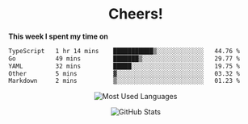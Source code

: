 <h1 align="center">Cheers!</h1>

**This week I spent my time on**
<!--START_SECTION:waka-->

```txt
TypeScript   1 hr 14 mins    ███████████▒░░░░░░░░░░░░░   44.76 %
Go           49 mins         ███████▒░░░░░░░░░░░░░░░░░   29.77 %
YAML         32 mins         █████░░░░░░░░░░░░░░░░░░░░   19.75 %
Other        5 mins          ▓░░░░░░░░░░░░░░░░░░░░░░░░   03.32 %
Markdown     2 mins          ▒░░░░░░░░░░░░░░░░░░░░░░░░   01.23 %
```

<!--END_SECTION:waka-->

<p align="center"><img src="https://github-readme-stats.vercel.app/api/top-langs/?username=thnkrn&layout=compact&hide=html&theme=tokyonight" alt="Most Used Languages" /></p>

<p align="center"><img src="https://github-readme-stats.vercel.app/api?username=thnkrn&show_icons=true&count_private=true&theme=tokyonight" alt="GitHub Stats" /></p>

<!-- <p align="center"><a href="https://wakatime.com"><img src="https://wakatime.com/share/@thnkrn/40092326-d1bd-471b-89da-9a7c63939402.png" /></p>
 -->
